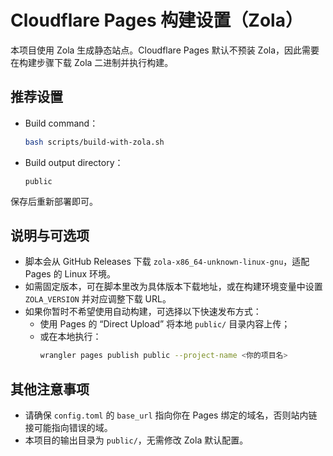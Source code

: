 # Cloudflare Pages 构建设置（Zola）

本项目使用 Zola 生成静态站点。Cloudflare Pages 默认不预装 Zola，因此需要在构建步骤下载 Zola 二进制并执行构建。

## 推荐设置
- Build command：
  ```bash
  bash scripts/build-with-zola.sh
  ```
- Build output directory：
  ```
  public
  ```

保存后重新部署即可。

## 说明与可选项
- 脚本会从 GitHub Releases 下载 `zola-x86_64-unknown-linux-gnu`，适配 Pages 的 Linux 环境。
- 如需固定版本，可在脚本里改为具体版本下载地址，或在构建环境变量中设置 `ZOLA_VERSION` 并对应调整下载 URL。
- 如果你暂时不希望使用自动构建，可选择以下快速发布方式：
  - 使用 Pages 的 “Direct Upload” 将本地 `public/` 目录内容上传；
  - 或在本地执行：
    ```bash
    wrangler pages publish public --project-name <你的项目名>
    ```

## 其他注意事项
- 请确保 `config.toml` 的 `base_url` 指向你在 Pages 绑定的域名，否则站内链接可能指向错误的域。
- 本项目的输出目录为 `public/`，无需修改 Zola 默认配置。